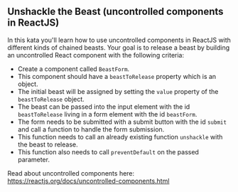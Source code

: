 ## Unshackle the Beast (uncontrolled components in ReactJS)

<div class="markdown prose max-w-none" id="description"><p>In this kata you'll learn how to use uncontrolled components in ReactJS with different kinds of chained beasts.
Your goal is to release a beast by building an uncontrolled React component with the following criteria:</p>
<ul>
<li>Create a component called <code>BeastForm</code>.</li>
<li>This component should have a <code>beastToRelease</code> property which is an object.</li>
<li>The initial beast will be assigned by setting the <code>value</code> property of the <code>beastToRelease</code> object.</li>
<li>The beast can be passed into the input element with the id <code>beastToRelease</code> living in a form element with the id <code>beastForm</code>.</li>
<li>The form needs to be submitted with a submit button with the id <code>submit</code> and call a function to handle the form submission.</li>
<li>This function needs to call an already existing function <code>unshackle</code> with the beast to release. </li>
<li>This function also needs to call <code>preventDefault</code> on the passed parameter.</li>
</ul>
<p>Read about uncontrolled components here: <a href="https://reactjs.org/docs/uncontrolled-components.html" target="_blank">https://reactjs.org/docs/uncontrolled-components.html</a></p>
</div>